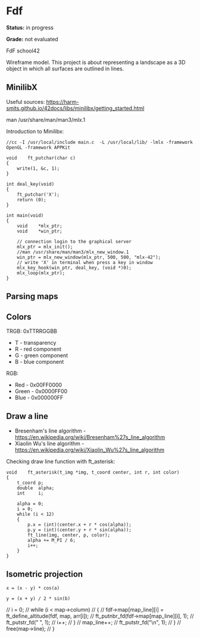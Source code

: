 # Fdf
**Status:** in progress

**Grade:** not evaluated

FdF school42

Wireframe model. This project is about representing a landscape as a 3D object in which all surfaces are outlined in lines.

## MinilibX

Useful sources: https://harm-smits.github.io/42docs/libs/minilibx/getting_started.html

man /usr/share/man/man3/mlx.1

Introduction to Minilibx:

	//cc -I /usr/local/include main.c  -L /usr/local/lib/ -lmlx -framework OpenGL -framework APPKit

	void	ft_putchar(char c)
	{
		write(1, &c, 1);
	}	

	int	deal_key(void)
	{
		ft_putchar('X');
		return (0);
	}

	int	main(void)
	{
		void	*mlx_ptr;
		void	*win_ptr;

		// connection login to the graphical server
		mlx_ptr = mlx_init();
		//man /usr/share/man/man3/mlx_new_window.1
		win_ptr = mlx_new_window(mlx_ptr, 500, 500, "mlx-42");
		// write 'X' in terminal when press a key in window
		mlx_key_hook(win_ptr, deal_key, (void *)0);
		mlx_loop(mlx_ptr);
	}

## Parsing maps

## Colors

TRGB: 0xTTRRGGBB
* T - transparency
* R - red component
* G - green component
* B - blue component

RGB:
* Red - 0x00FF0000
* Green - 0x0000FF00
* Blue - 0x000000FF

## Draw a line

* Bresenham's line algorithm - https://en.wikipedia.org/wiki/Bresenham%27s_line_algorithm
* Xiaolin Wu's line algorithm - https://en.wikipedia.org/wiki/Xiaolin_Wu%27s_line_algorithm


Checking draw line function with ft_asterisk:

	void	ft_asterisk(t_img *img, t_coord center, int r, int color)
	{
		t_coord	p;
		double	alpha;
		int		i;

		alpha = 0;
		i = 0;
		while (i < 12)
		{
			p.x = (int)(center.x + r * cos(alpha));
			p.y = (int)(center.y + r * sin(alpha));
			ft_line(img, center, p, color);
			alpha += M_PI / 6;
			i++;
		}
	}

## Isometric projection
	
	x = (x - y) * cos(a)

	y = (x + y) / 2 * sin(b)




// 			i = 0;
// 			while (i < map->column)
// 			{
// 				fdf->map[map_line][i] = ft_define_altitude(fdf, map, arr[i]);
// 				ft_putnbr_fd(fdf->map[map_line][i], 1);
// 				ft_putstr_fd(" ", 1);
// 				i++;
// 			}
// 			map_line++;
// 			ft_putstr_fd("\n", 1);
// 		}
// 		free(map->line);
// 	}